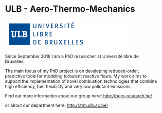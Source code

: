 # ULB - Aero-Thermo-Mechanics

![Screenshot](/DWGs/logoulb.gif)

Since September 2018 I am a PhD researcher at Université libre de Bruxelles.

The main focus of my PhD project is on developing reduced-order, predictive tools for modeling turbulent reactive flows. My work aims to support the implementation of novel combustion technologies that combine high efficiency, fuel flexibility and very low pollutant emissions.

Find out more information about our group here:
http://burn-research.be/

or about our department here:
http://atm.ulb.ac.be/
